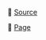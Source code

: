 :electric_plug: [Source](http://github.com/channprj/git.chann.kr-source)

:memo: [Page](http://git.chann.kr)

